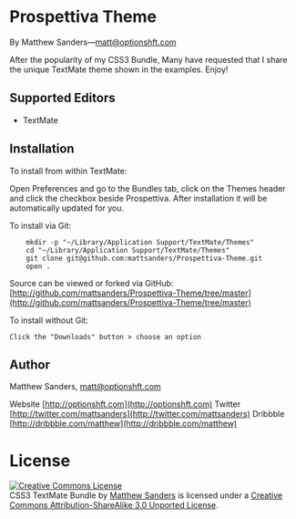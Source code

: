 # Prospettiva Theme

By Matthew Sanders—matt@optionshft.com

After the popularity of my CSS3 Bundle, Many have requested that I share the unique TextMate theme shown in the examples. Enjoy!

## Supported Editors

* TextMate

## Installation

To install from within TextMate:

Open Preferences and go to the Bundles tab, click on the Themes header and click the checkbox beside Prospettiva. After installation it will be automatically updated for you.

To install via Git:

		mkdir -p "~/Library/Application Support/TextMate/Themes"
		cd "~/Library/Application Support/TextMate/Themes"
		git clone git@github.com:mattsanders/Prospettiva-Theme.git
		open .


Source can be viewed or forked via GitHub: [http://github.com/mattsanders/Prospettiva-Theme/tree/master](http://github.com/mattsanders/Prospettiva-Theme/tree/master)

To install without Git:

	Click the "Downloads" button > choose an option 


## Author

Matthew Sanders, matt@optionshft.com

Website [http://optionshft.com](http://optionshft.com) 
Twitter [http://twitter.com/mattsanders](http://twitter.com/mattsanders)
Dribbble [http://dribbble.com/matthew](http://dribbble.com/matthew)



License
=======

<a rel="license" href="http://creativecommons.org/licenses/by-sa/3.0/"><img alt="Creative Commons License" style="border-width:0" src="http://i.creativecommons.org/l/by-sa/3.0/80x15.png" /></a><br /><span xmlns:dct="http://purl.org/dc/terms/" href="http://purl.org/dc/dcmitype/Dataset" property="dct:title" rel="dct:type">CSS3 TextMate Bundle</span> by <a xmlns:cc="http://creativecommons.org/ns#" href="http://optionshft.com" property="cc:attributionName" rel="cc:attributionURL">Matthew Sanders</a> is licensed under a <a rel="license" href="http://creativecommons.org/licenses/by-sa/3.0/">Creative Commons Attribution-ShareAlike 3.0 Unported License</a>.
